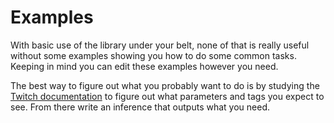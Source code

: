 # Examples

With basic use of the library under your belt, none of that is really useful without some examples showing you how to do some common tasks. Keeping in mind you can edit these examples however you need.

The best way to figure out what you probably want to do is by studying the [Twitch documentation](https://dev.twitch.tv/docs/irc/commands/) to figure out what parameters and tags you expect to see. From there write an inference that outputs what you need.
